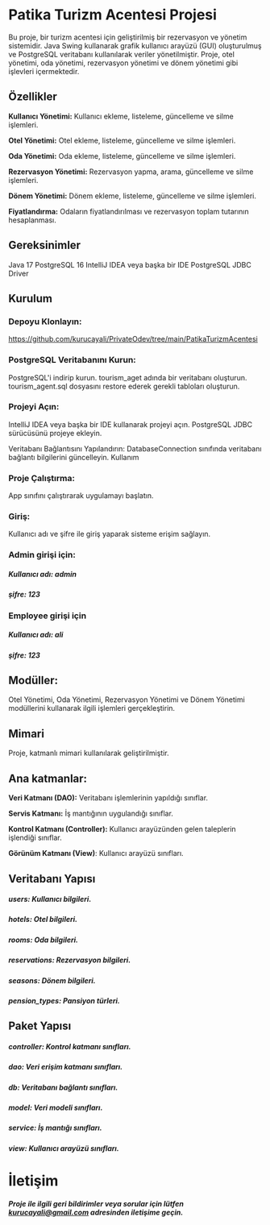


# Patika Turizm Acentesi Projesi

Bu proje, bir turizm acentesi için geliştirilmiş bir rezervasyon ve yönetim sistemidir.
Java Swing kullanarak grafik kullanıcı arayüzü (GUI) oluşturulmuş ve PostgreSQL veritabanı kullanılarak veriler yönetilmiştir.
Proje, otel yönetimi, oda yönetimi, rezervasyon yönetimi ve dönem yönetimi gibi işlevleri içermektedir.


## Özellikler

**Kullanıcı Yönetimi:** Kullanıcı ekleme, listeleme, güncelleme ve silme işlemleri.

**Otel Yönetimi:** Otel ekleme, listeleme, güncelleme ve silme işlemleri.

**Oda Yönetimi:** Oda ekleme, listeleme, güncelleme ve silme işlemleri.

**Rezervasyon Yönetimi:** Rezervasyon yapma, arama, güncelleme ve silme işlemleri.

**Dönem Yönetimi:** Dönem ekleme, listeleme, güncelleme ve silme işlemleri.

**Fiyatlandırma:** Odaların fiyatlandırılması ve rezervasyon toplam tutarının hesaplanması.


## Gereksinimler
Java 17
PostgreSQL 16
IntelliJ IDEA veya başka bir IDE
PostgreSQL JDBC Driver



## Kurulum

### Depoyu Klonlayın:

https://github.com/kurucayali/PrivateOdev/tree/main/PatikaTurizmAcentesi

### PostgreSQL Veritabanını Kurun:

PostgreSQL'i indirip kurun.
tourism_aget adında bir veritabanı oluşturun.
tourism_agent.sql dosyasını restore ederek gerekli tabloları oluşturun.

### Projeyi Açın:

IntelliJ IDEA veya başka bir IDE kullanarak projeyi açın.
PostgreSQL JDBC sürücüsünü projeye ekleyin.

Veritabanı Bağlantısını Yapılandırın:
DatabaseConnection sınıfında veritabanı bağlantı bilgilerini güncelleyin.
Kullanım

### Proje Çalıştırma:

App sınıfını çalıştırarak uygulamayı başlatın.


### Giriş:

Kullanıcı adı ve şifre ile giriş yaparak sisteme erişim sağlayın.

### Admin girişi için:

##### Kullanıcı adı: admin

##### şifre: 123

### Employee girişi için

##### Kullanıcı adı: ali

##### şifre: 123



## Modüller:

Otel Yönetimi, Oda Yönetimi, Rezervasyon Yönetimi ve Dönem Yönetimi modüllerini kullanarak ilgili işlemleri gerçekleştirin.


## Mimari

Proje, katmanlı mimari kullanılarak geliştirilmiştir.



## Ana katmanlar:

**Veri Katmanı (DAO):** Veritabanı işlemlerinin yapıldığı sınıflar.

**Servis Katmanı:** İş mantığının uygulandığı sınıflar.

**Kontrol Katmanı (Controller):** Kullanıcı arayüzünden gelen taleplerin işlendiği sınıflar.

**Görünüm Katmanı (View)**: Kullanıcı arayüzü sınıfları.


## Veritabanı Yapısı

##### users: Kullanıcı bilgileri.

##### hotels: Otel bilgileri.

##### rooms: Oda bilgileri.

##### reservations: Rezervasyon bilgileri.

##### seasons: Dönem bilgileri.

##### pension_types: Pansiyon türleri.


## Paket Yapısı

##### controller: Kontrol katmanı sınıfları.

##### dao: Veri erişim katmanı sınıfları.

##### db: Veritabanı bağlantı sınıfları.

##### model: Veri modeli sınıfları.

##### service: İş mantığı sınıfları.

##### view: Kullanıcı arayüzü sınıfları.


# İletişim

##### Proje ile ilgili geri bildirimler veya sorular için lütfen [kurucayali@gmail.com]() adresinden iletişime geçin.